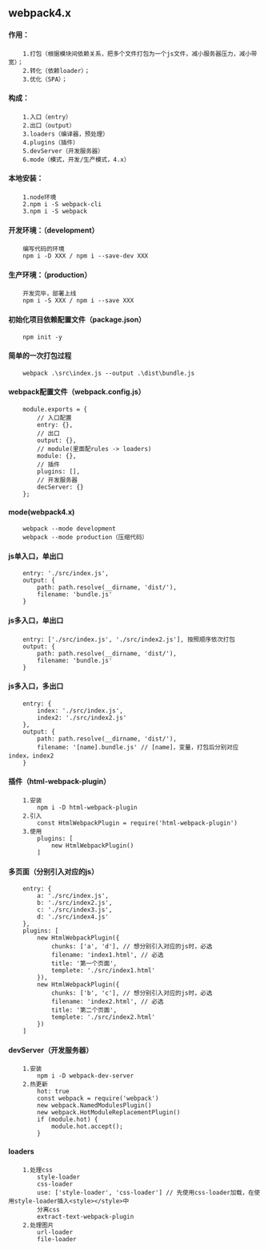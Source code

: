 ## webpack4.x

#### 作用：
```
    1.打包（根据模块间依赖关系，把多个文件打包为一个js文件，减小服务器压力，减小带宽）；
    2.转化（依赖loader）；
    3.优化（SPA）；
```

#### 构成：
```
    1.入口（entry）
    2.出口（output）
    3.loaders（编译器，预处理）
    4.plugins（插件）
    5.devServer（开发服务器）
    6.mode（模式，开发/生产模式，4.x）
```

#### 本地安装：
```
    1.node环境
    2.npm i -S webpack-cli
    3.npm i -S webpack
```

#### 开发环境：（development）
```
    编写代码的环境
    npm i -D XXX / npm i --save-dev XXX
```

#### 生产环境：（production）
```
    开发完毕，部署上线
    npm i -S XXX / npm i --save XXX
```

#### 初始化项目依赖配置文件（package.json）
```
    npm init -y
```

#### 简单的一次打包过程
```
    webpack .\src\index.js --output .\dist\bundle.js
```

#### webpack配置文件（webpack.config.js）
```
    module.exports = {
        // 入口配置
        entry: {},
        // 出口
        output: {},
        // module(里面配rules -> loaders)
        module: {},
        // 插件
        plugins: [],
        // 开发服务器
        decServer: {}
    };
```

#### mode(webpack4.x)
```
    webpack --mode development
    webpack --mode production（压缩代码）
```

#### js单入口，单出口
```
    entry: './src/index.js',
    output: {
        path: path.resolve(__dirname, 'dist/'),
        filename: 'bundle.js'
    }
```

#### js多入口，单出口
```
    entry: ['./src/index.js', './src/index2.js'], 按照顺序依次打包
    output: {
        path: path.resolve(__dirname, 'dist/'),
        filename: 'bundle.js'
    }
```

#### js多入口，多出口
```
    entry: {
        index: './src/index.js',
        index2: './src/index2.js'
    },
    output: {
        path: path.resolve(__dirname, 'dist/'),
        filename: '[name].bundle.js' // [name]，变量，打包后分别对应index，index2
    }
```

#### 插件（html-webpack-plugin）
```
    1.安装
        npm i -D html-webpack-plugin
    2.引入
        const HtmlWebpackPlugin = require('html-webpack-plugin')
    3.使用
        plugins: [
            new HtmlWebpackPlugin()
        ]
```

#### 多页面（分别引入对应的js）
```
    entry: {
        a: './src/index.js',
        b: './src/index2.js',
        c: './src/index3.js',
        d: './src/index4.js'
    },
    plugins: [
        new HtmlWebpackPlugin({
            chunks: ['a', 'd'], // 想分别引入对应的js时，必选
            filename: 'index1.html', // 必选
            title: '第一个页面',
            templete: './src/index1.html'
        }),
        new HtmlWebpackPlugin({
            chunks: ['b', 'c'], // 想分别引入对应的js时，必选
            filename: 'index2.html', // 必选
            title: '第二个页面',
            templete: './src/index2.html'
        })
    ]
```

#### devServer（开发服务器）
```
    1.安装
        npm i -D webpack-dev-server
    2.热更新
        hot: true
        const webpack = require('webpack')
        new webpack.NamedModulesPlugin()
        new webpack.HotModuleReplacementPlugin()
        if (module.hot) {
            module.hot.accept();
        }
```

#### loaders
```
    1.处理css
        style-loader
        css-loader
        use: ['style-loader', 'css-loader'] // 先使用css-loader加载，在使用style-loader插入<style></style>中
        分离css
        extract-text-webpack-plugin
    2.处理图片
        url-loader
        file-loader
```

